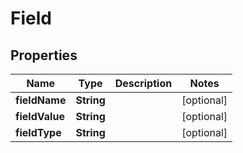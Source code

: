 # Field

## Properties
Name | Type | Description | Notes
------------ | ------------- | ------------- | -------------
**fieldName** | **String** |  |  [optional]
**fieldValue** | **String** |  |  [optional]
**fieldType** | **String** |  |  [optional]
